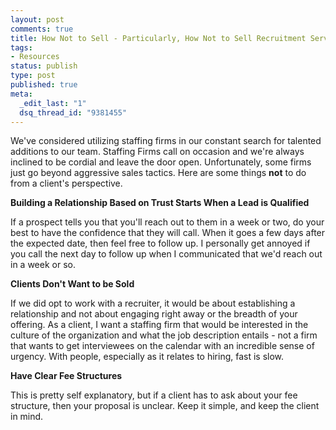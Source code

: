```yaml
--- 
layout: post
comments: true
title: How Not to Sell - Particularly, How Not to Sell Recruitment Services
tags: 
- Resources
status: publish
type: post
published: true
meta: 
  _edit_last: "1"
  dsq_thread_id: "9381455"
---
```

<p>We've considered utilizing staffing firms in our constant search for talented additions to our team. Staffing Firms call on occasion and we're always inclined to be cordial and leave the door open. Unfortunately, some firms just go beyond aggressive sales tactics. Here are some things <strong>not</strong> to do from a client's perspective.</p>

<p><strong>Building a Relationship Based on Trust Starts When a Lead is Qualified</strong></p>
<p>If a prospect tells you that you'll reach out to them in a week or two, do your best to have the confidence that they will call.  When it goes a few days after the expected date, then feel free to follow up. I personally get annoyed if you call the next day to follow up when I communicated that we'd reach out in a week or so.</p>

<p><strong>Clients Don't Want to be Sold</strong></p>
<p>If we did opt to work with a recruiter, it would be about establishing a relationship and not about engaging right away or the breadth of your offering. As a client, I want a staffing firm that would be interested in the culture of the organization and what the job description entails - not a firm that wants to get interviewees on the calendar with an incredible sense of urgency. With people, especially as it relates to hiring, fast is slow.</p>

<p><strong>Have Clear Fee Structures</strong></p>
<p>This is pretty self explanatory, but if a client has to ask about your fee structure, then your proposal is unclear. Keep it simple, and keep the client in mind.</p>

